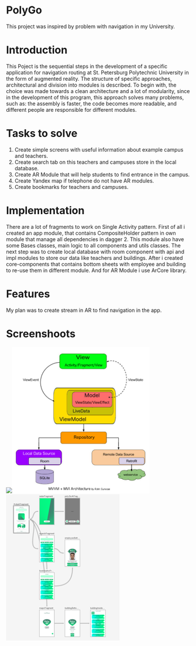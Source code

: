 PolyGo
===============
This project was inspired by problem with navigation in my University.

Introduction
===============
This Poject is the sequential steps in the development of a specific application for navigation
routing at St. Petersburg Polytechnic University in the form of augmented reality. The structure of
specific approaches, architectural and division into modules is described. To begin with, the choice
was made towards a clean architecture and a lot of modularity, since in the development of this
program, this approach solves many problems, such as: the assembly is faster, the code becomes more
readable, and different people are responsible for different modules.

Tasks to solve
===============

1) Create simple screens with useful information about example campus and teachers.
2) Create search tab on this teachers and campuses store in the local database.
3) Create AR Module that will help students to find entrance in the campus.
4) Create Yandex map if telephone do not have AR modules.
5) Create bookmarks for teachers and campuses.

Implementation
===============
There are a lot of fragments to work on Single Activity pattern. First of all i created an app
module, that contains CompositeHolder pattern in own module that manage all dependencies in dagger
2. This module also have some Bases classes, main logic to all components and utils classes. The
next step was to create local database with room component with api and impl modules to store our
data like teachers and buildings. After i created core-components that contains bottom sheets with
employee and building to re-use them in different module. And for AR Module i use ArCore library.

Features
===============
My plan was to create stream in AR to find navigation in the app.

Screenshoots
===============
<img src="https://github.com/mishokU/PolyGo/blob/master/screenshoots/multimodule.png?raw=true" height="400" width=auto><img src="https://github.com/mishokU/PolyGo/blob/master/screenshoots/1_w0QeeQqrnISXLhYkYZWoAg.png?raw=true" height="400" width=auto><img src="https://github.com/mishokU/PolyGo/blob/master/screenshoots/%D0%BD%D0%B0%D0%B2%D0%B8%D0%B3%D0%B0%D1%86%D0%B8%D1%8F.png?raw=true" height="400" width=auto>

